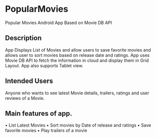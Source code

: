 # PopularMovies
Popular Movies Android App Based on Movie DB API

## Description 

App Displays List of Movies and allow users to save favorite movies and allows user to sort movies based on release date and ratings. App uses Movie DB API to fetch the information in cloud and display them in Grid Layout. App also supports Tablet view.

## Intended Users
Anyone who wants to see latest Movie details, trailers, ratings  and user reviews of a Movie.

## Main features of app.
•	List Latest Movies 
•	Sort movies by Date of release and ratings
•	Save favorite movies
•	Play trailers of a movie
